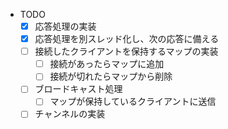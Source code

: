 * TODO
  - [x] 応答処理の実装
  - [x] 応答処理を別スレッド化し、次の応答に備える
  - [ ] 接続したクライアントを保持するマップの実装
    - [ ] 接続があったらマップに追加
    - [ ] 接続が切れたらマップから削除
  - [ ] ブロードキャスト処理
    - [ ] マップが保持しているクライアントに送信
  - [ ] チャンネルの実装